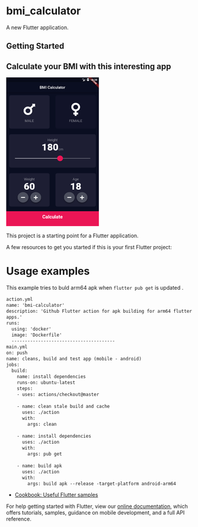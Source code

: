 # bmi_calculator

A new Flutter application.

## Getting Started
 <h2> Calculate your BMI with this interesting app </h2>
 
 <img src="screen.png" width="250" height="400"/>
 
This project is a starting point for a Flutter application.

A few resources to get you started if this is your first Flutter project:

# Usage examples

This example tries to buld arm64 apk when ``` flutter pub get ``` is updated .
```
action.yml
name: 'bmi-calculator'
description: 'Github Flutter action for apk building for arm64 flutter apps.'
runs:
  using: 'docker'
  image: 'Dockerfile'
  ---------------------------------------
main.yml
on: push
name: cleans, build and test app (mobile - android)
jobs:
  build:
    name: install dependencies
    runs-on: ubuntu-latest
    steps:
    - uses: actions/checkout@master

    - name: clean stale build and cache
      uses: ./action
      with:
        args: clean

    - name: install dependencies
      uses: ./action
      with:
        args: pub get

    - name: build apk
      uses: ./action
      with:
        args: build apk --release -target-platform android-arm64
```

- [Cookbook: Useful Flutter samples](https://flutter.dev/docs/cookbook)

For help getting started with Flutter, view our
[online documentation](https://flutter.dev/docs), which offers tutorials,
samples, guidance on mobile development, and a full API reference.
